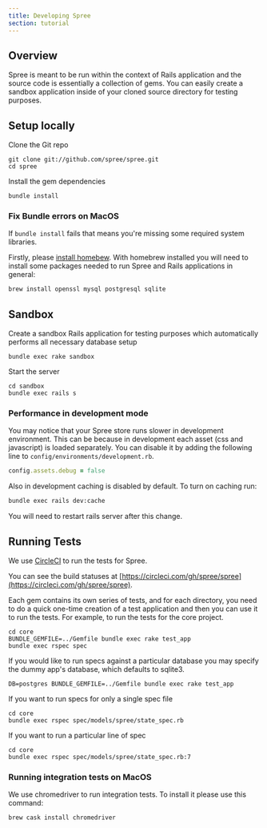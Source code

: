 ```yaml
---
title: Developing Spree
section: tutorial
---
```


## Overview

Spree is meant to be run within the context of Rails application and the source code is essentially a collection of gems. You can easily create a sandbox application inside of your cloned source directory for testing purposes.

## Setup locally

Clone the Git repo

```shell
git clone git://github.com/spree/spree.git
cd spree
```

Install the gem dependencies

```shell
bundle install
```

### Fix Bundle errors on MacOS

If `bundle install` fails that means you're missing some required system libraries.

Firstly, please [install homebew](https://brew.sh/). With homebrew installed you will need to install some packages needed to run Spree and Rails applications in general:

```bash
brew install openssl mysql postgresql sqlite
```

## Sandbox

Create a sandbox Rails application for testing purposes which automatically performs all necessary database setup

```shell
bundle exec rake sandbox
```

Start the server

```shell
cd sandbox
bundle exec rails s
```

### Performance in development mode

You may notice that your Spree store runs slower in development environment. This can be because in development each asset (css and javascript) is loaded separately. You can disable it by adding the following line to `config/environments/development.rb`.

```ruby
config.assets.debug = false
```

Also in development caching is disabled by default. To turn on caching run:

```bash
bundle exec rails dev:cache
```

You will need to restart rails server after this change.

## Running Tests

We use [CircleCI](https://circleci.com/) to run the tests for Spree.

You can see the build statuses at [https://circleci.com/gh/spree/spree](https://circleci.com/gh/spree/spree).

Each gem contains its own series of tests, and for each directory, you need to
do a quick one-time creation of a test application and then you can use it to run
the tests.  For example, to run the tests for the core project.

```shell
cd core
BUNDLE_GEMFILE=../Gemfile bundle exec rake test_app
bundle exec rspec spec
```

If you would like to run specs against a particular database you may specify the
dummy app's database, which defaults to sqlite3.

```shell
DB=postgres BUNDLE_GEMFILE=../Gemfile bundle exec rake test_app
```

If you want to run specs for only a single spec file

```shell
cd core
bundle exec rspec spec/models/spree/state_spec.rb
```

If you want to run a particular line of spec

```shell
cd core
bundle exec rspec spec/models/spree/state_spec.rb:7
```

### Running integration tests on MacOS

We use chromedriver to run integration tests. To install it please use this command:

```bash
brew cask install chromedriver
```
